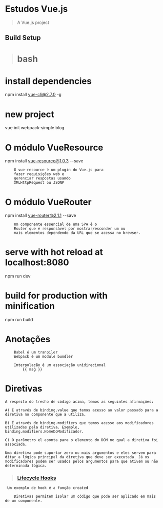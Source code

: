 # Estudos Vue.js

> A Vue.js project

## Build Setup

> # bash
# install dependencies

npm install vue-cli@2.7.0 -g

# new project
vue init webpack-simple blog

# O módulo VueResource
npm install vue-resource@1.0.3 --save
```
    O vue-resource é um plugin do Vue.js para 
    fazer requisições web e 
    gerenciar respostas usando 
    XMLHttpRequest ou JSONP
```

# O módulo VueRouter
npm install vue-router@2.1.1 --save
```
    Um componente essencial de uma SPA é o 
    Router que é responsável por mostrar/esconder um ou 
    mais elementos dependendo da URL que se acessa no browser.
```

# serve with hot reload at localhost:8080
npm run dev

# build for production with minification
npm run build

# Anotações 
```
    Babel é um tranpiler
    Webpack é um module bundler

    Imterpolação é um associação unidirecional
        {{ msg }} 
```
# Diretivas
```
A respeito do trecho de código acima, temos as seguintes afirmações:

A) É através de binding.value que temos acesso ao valor passado para a diretiva no componente que a utiliza.

B) É através de binding.modifiers que temos acesso aos modificadores utilizadas pela diretiva. Exemplo, binding.modifiers.NomeDoModificador.

C) O parâmetro el aponta para o elemento do DOM no qual a diretiva foi associada.

Uma diretiva pode suportar zero ou mais argumentos e eles servem para ditar a lógica principal da diretiva que deve ser executada. Já os modificadores podem ser usados pelos argumentos para que ativem ou não determinada lógica.
```

> ### 	[Lifecycle Hooks](https://br.vuejs.org/v2/api/index.html#Opcoes-Ciclo-de-Vida)
``` 
 Um exemplo de hook é a função created
```
```
    Diretivas permitem isolar um código que pode ser aplicado em mais de um componente.
```